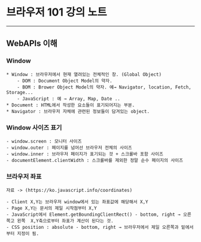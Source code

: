 # 브라우저 101 강의 노트

---

## WebAPIs 이해

### Window

    * Window : 브라우저에서 현재 열려있는 전체적인 창. (Global Object)
        - DOM : Document Object Model의 약자.
        - BOM : Brower Object Model의 약자. 예→ Navigator, location, Fetch, Storage...
        - JavaScript : 예 → Array, Map, Date ..
    * Document : HTML에서 작성한 요소들이 표기되어지는 부분.
    * Navigator : 브라우저 자체에 관련된 정보들이 담겨있는 object.

### Window 사이즈 표기

    - window.screen : 모니터 사이즈
    - window.outer : 페이지를 넘어선 브라우저 전체의 사이즈
    - window.inner : 브라우저 페이지가 표기되는 것 + 스크롤바 포함 사이즈
    - documentElement.clientWidth : 스크롤바를 제외한 정말 순수 페이지의 사이즈

### 브라우저 좌표

    자료 -> (https://ko.javascript.info/coordinates)

    - Client X,Y는 브라우저 window에서 있는 좌표값에 해당해서 X,Y
    - Page X,Y는 문서의 제일 시작점부터 X,Y
    - JavaScript에서 Element.getBoundingClientRect() - bottom, right → 오른쪽고 왼쪽  X,Y축으로부터 좌표가 계산이 된다는 것.
    - CSS position : absolute - bottom, right → 브라우저에서 제일 오른쪽과 밑에서부터 지정이 됨.
